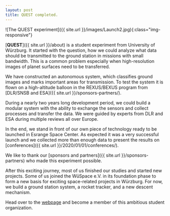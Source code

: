 ```yaml
---
layout: post
title: QUEST completed.
---
```


![The QUEST experiment]({{ site.url }}/images/Launch2.jpg){:class="img-responsive"}

[**QUEST**]({{ site.url }}/about) is a student experiment from University of Würzburg. 
It started with the question, how we could analyze what data should be transmitted to the ground station in missions with small bandwidth. This is a common problem especially when high-resolution images of planet surfaces need to be transferred.

We have constructed an autonomous system, which classifies ground images and marks important areas for transmission. 
To test the system it is flown on a high-altitude balloon in the REXUS/BEXUS program from [DLR/SNSB and ESA]({{ site.url }}/sponsors-partners/). 

During a nearly two years long development period, we could build a modular system with the ability to exchange the sensors and collect processes and transfer the data. We were guided by experts from DLR and ESA during multiple reviews all over Europe.

In the end, we stand in front of our own piece of technology ready to be launched in Esrange Space Center. As expected it was a very successful launch and we collected more than enough data to present the results on [conferences]({{ site.url }}/2020/01/01/conferences/).

We like to thank our [sponsors and partners]({{ site.url }}/sponsors-partners) who made this experiment possible. 

After this exciting journey, most of us finished our studies and started new projects.
Some of us joined the WüSpace e.V. in its foundation phase to form a new basis for exciting space-related projects in Würzburg.
For now, we build a ground station system, a rocket tracker, and a new descent mechanism.

Head over to the [webpage](https://www.wuespace.de/) and become a member of this ambitious student organization.